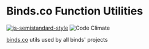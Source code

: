 # Binds.co Function Utilities
[![js-semistandard-style](https://img.shields.io/badge/code%20style-semistandard-brightgreen.svg?style=flat-square)](https://github.com/Flet/semistandard)
![Code Climate](https://img.shields.io/codeclimate/maintainability-percentage/binds-co/fn.svg?style=flat-square)

[binds.co](https://binds.co) utils used by all binds' projects
